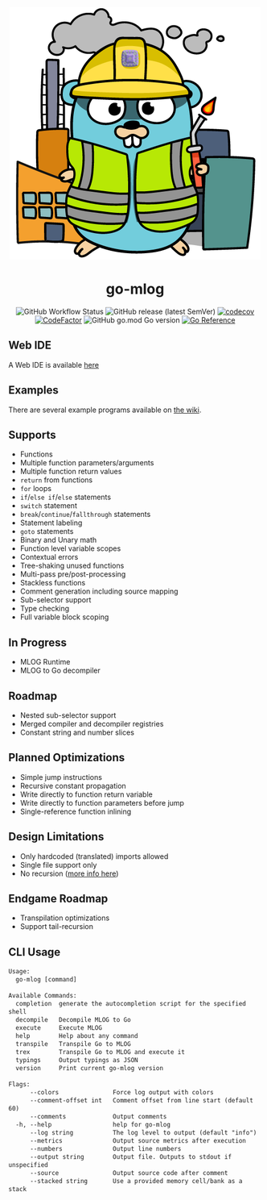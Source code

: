 <div align="center">

![](./.github/logo.png)

# go-mlog

![GitHub Workflow Status](https://img.shields.io/github/workflow/status/vilsol/go-mlog/build)
![GitHub release (latest SemVer)](https://img.shields.io/github/v/release/vilsol/go-mlog)
[![codecov](https://codecov.io/gh/Vilsol/go-mlog/branch/master/graph/badge.svg?token=LFNKYWS0N2)](https://codecov.io/gh/Vilsol/go-mlog)
[![CodeFactor](https://www.codefactor.io/repository/github/vilsol/go-mlog/badge)](https://www.codefactor.io/repository/github/vilsol/go-mlog)
![GitHub go.mod Go version](https://img.shields.io/github/go-mod/go-version/vilsol/go-mlog)
[![Go Reference](https://pkg.go.dev/badge/github.com/Vilsol/go-mlog.svg)](https://pkg.go.dev/github.com/Vilsol/go-mlog)

</div>

## Web IDE

A Web IDE is available [here](https://vilsol.github.io/go-mlog-web/?1)

## Examples

There are several example programs available on [the wiki](https://github.com/Vilsol/go-mlog/wiki/Examples).

## Supports

* Functions
* Multiple function parameters/arguments
* Multiple function return values
* `return` from functions
* `for` loops
* `if`/`else if`/`else` statements
* `switch` statement
* `break`/`continue`/`fallthrough` statements
* Statement labeling
* `goto` statements
* Binary and Unary math
* Function level variable scopes
* Contextual errors
* Tree-shaking unused functions
* Multi-pass pre/post-processing
* Stackless functions
* Comment generation including source mapping
* Sub-selector support
* Type checking
* Full variable block scoping

## In Progress

* MLOG Runtime
* MLOG to Go decompiler

## Roadmap

* Nested sub-selector support
* Merged compiler and decompiler registries
* Constant string and number slices

## Planned Optimizations

* Simple jump instructions
* Recursive constant propagation
* Write directly to function return variable
* Write directly to function parameters before jump
* Single-reference function inlining

## Design Limitations

* Only hardcoded (translated) imports allowed
* Single file support only
* No recursion ([more info here](RECURSION.md))

## Endgame Roadmap

* Transpilation optimizations
* Support tail-recursion

## CLI Usage

```
Usage:
  go-mlog [command]

Available Commands:
  completion  generate the autocompletion script for the specified shell
  decompile   Decompile MLOG to Go
  execute     Execute MLOG
  help        Help about any command
  transpile   Transpile Go to MLOG
  trex        Transpile Go to MLOG and execute it
  typings     Output typings as JSON
  version     Print current go-mlog version

Flags:
      --colors               Force log output with colors
      --comment-offset int   Comment offset from line start (default 60)
      --comments             Output comments
  -h, --help                 help for go-mlog
      --log string           The log level to output (default "info")
      --metrics              Output source metrics after execution
      --numbers              Output line numbers
      --output string        Output file. Outputs to stdout if unspecified
      --source               Output source code after comment
      --stacked string       Use a provided memory cell/bank as a stack
```
